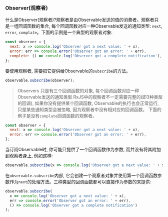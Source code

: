### Observer(观察者)
什么是Observer(观察者)?观察者是由Observable发送的值的消费者。观察者只是一组回调函数的集合, 每个回调函数对应一种Observable发送的通知类型: `next`, `error`, `complate`。下面的示例是一个典型的观察者对象:
```js
const observer = {
  next: x => console.log('Observer got a next value: ' + x),
  error: err => console.error('Observer got an error: ' + err),
  complete: () => console.log('Observer got a complete notification'),
};
```
要使用观察者, 需要把它提供给Observable的`subscribe`的方法。
```js
observable.subscribe(observer);
```
> Observers 只是有三个回调函数的对象, 每个回调函数对应一种Observable发送的通知类型
RxJS中的观察者不一定需要完整的(即3种类型的回调), 如果你没有提供某个回调函数, Observable的执行也会正常运行, 只是某些通知类型会被忽略, 因为观察者中没有相对应的回调函数。
下面的例子是没有`complate`回调函数的观察者。
```js
const observer = {
  next: x => console.log('Observer got a next value: ' + x),
  error: err => console.error('Observer got an error: ' + err),
};
```
当订阅Observable时, 你可能只提供了一个回调函数作为参数, 而并没有将其附加到观察者身上, 例如这样:
``` js
observable.subscribe(x => console.log('Observer got a next value: ' + x));
```
在`observable.subscribe`内部, 它会创建一个观察者对象并使用第一个回调函数参数作为`next`的处理方法。三种类型的回调函数都可以直接作为参数的来提供:
```js
observable.subscribe(
  x => console.log('Observer got a next value: ' + x),
  err => console.error('Observer got an error: ' + err),
  () => console.log('Observer got a complete notification')
);
```


